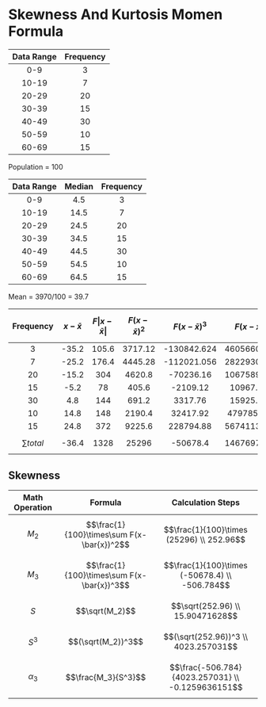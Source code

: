 <h1>Skewness And Kurtosis Momen Formula</h1>  

| Data Range | Frequency |  
| :--------: | :-------: |  
| 0-9 | 3 |  
| 10-19 | 7 |  
| 20-29 | 20 |  
| 30-39 | 15 |  
| 40-49 | 30 |  
| 50-59 | 10 |  
| 60-69 | 15 |  

Population = 100  

| Data Range | Median | Frequency |  
| :--------: | :----: | :-------: |  
| 0-9 | 4.5 | 3 |  
| 10-19 | 14.5 | 7 |  
| 20-29 | 24.5 | 20 |  
| 30-39 | 34.5 | 15 |  
| 40-49 | 44.5 | 30 |  
| 50-59 | 54.5 | 10 |  
| 60-69 | 64.5 | 15 |  
  
Mean = 3970/100 = 39.7  

| Frequency | $$x-\bar{x}$$ | $$F\|x-\bar{x}\|$$ | $$F(x-\bar{x})^2$$ | $$F(x-\bar{x})^3$$ | $$F(x-\bar{x})^4$$ |  
| :-------: | :----: | :-------: | :---------: | :---------: | :---------: |  
| 3 | -35.2 | 105.6 | 3717.12 | -130842.624 | 4605660.365 |  
| 7 | -25.2 | 176.4 | 4445.28 | -112021.056 | 2822930.611 |  
| 20 | -15.2 | 304 | 4620.8 | -70236.16 | 1067589.632 |  
| 15 | -5.2 | 78 | 405.6 | -2109.12 | 10967.424 |  
| 30 | 4.8 | 144 | 691.2 | 3317.76 | 15925.248 |  
| 10 | 14.8 | 148 | 2190.4 | 32417.92 | 479785.216 |  
| 15 | 24.8 | 372 | 9225.6 | 228794.88 | 5674113.024 |  
| $$\sum total$$ | -36.4 | 1328 | 25296 | -50678.4 | 14676971.52 |  

<h2>Skewness</h2>  

| Math Operation | Formula | Calculation Steps |  
| :------------: | :-----: | :---------------: |  
| $$M_2$$ | $$\frac{1}{100}\times\sum F(x-\bar{x})^2$$ | $$\frac{1}{100}\times (25296) \\ 252.96$$ |  
| $$M_3$$ | $$\frac{1}{100}\times\sum F(x-\bar{x})^3$$ |$$\frac{1}{100}\times (-50678.4) \\ -506.784$$ |  
| $$S$$ | $$\sqrt(M_2)$$ |$$\sqrt(252.96) \\  15.90471628$$ |  
| $$S^3$$ | $$(\sqrt(M_2))^3$$ | $$(\sqrt(252.96))^3 \\ 4023.257031$$ |  
| $$\alpha_3$$ | $$\frac{M_3}{S^3}$$ | $$\frac{-506.784}{4023.257031} \\ -0.1259636151$$ |  
